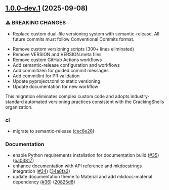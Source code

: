 ## [1.0.0-dev.1](https://github.com/CrackingShells/Hatch/compare/v0.6.2...v1.0.0-dev.1) (2025-09-08)


### ⚠ BREAKING CHANGES

* Replace custom dual-file versioning system with semantic-release.
All future commits must follow Conventional Commits format.

- Remove custom versioning scripts (300+ lines eliminated)
- Remove VERSION and VERSION.meta files
- Remove custom GitHub Actions workflows
- Add semantic-release configuration and workflows
- Add commitizen for guided commit messages
- Add commitlint for PR validation
- Update pyproject.toml to static versioning
- Update documentation for new workflow

This migration eliminates complex custom code and adopts industry-standard
automated versioning practices consistent with the CrackingShells organization.

### ci

* migrate to semantic-release ([cec8e28](https://github.com/CrackingShells/Hatch/commit/cec8e28a781a0d4aad147ad607faf78985af230c))


### Documentation

* enable Python requirements installation for documentation build ([#35](https://github.com/CrackingShells/Hatch/issues/35)) ([ba03817](https://github.com/CrackingShells/Hatch/commit/ba038170a62e23c0575ae76194ab189222bc6e78))
* enhance documentation with API reference and mkdocstrings integration ([#34](https://github.com/CrackingShells/Hatch/issues/34)) ([34a8fa2](https://github.com/CrackingShells/Hatch/commit/34a8fa260f91570ae94192f1c6e4ab62d4a2c834))
* update documentation theme to Material and add mkdocs-material dependency ([#36](https://github.com/CrackingShells/Hatch/issues/36)) ([20825d8](https://github.com/CrackingShells/Hatch/commit/20825d81a8a7df0866f964d5dd4090b04305bb5a))
